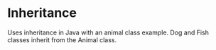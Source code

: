 # Inheritance
Uses inheritance in Java with an animal class example. Dog and Fish classes inherit from the Animal class.